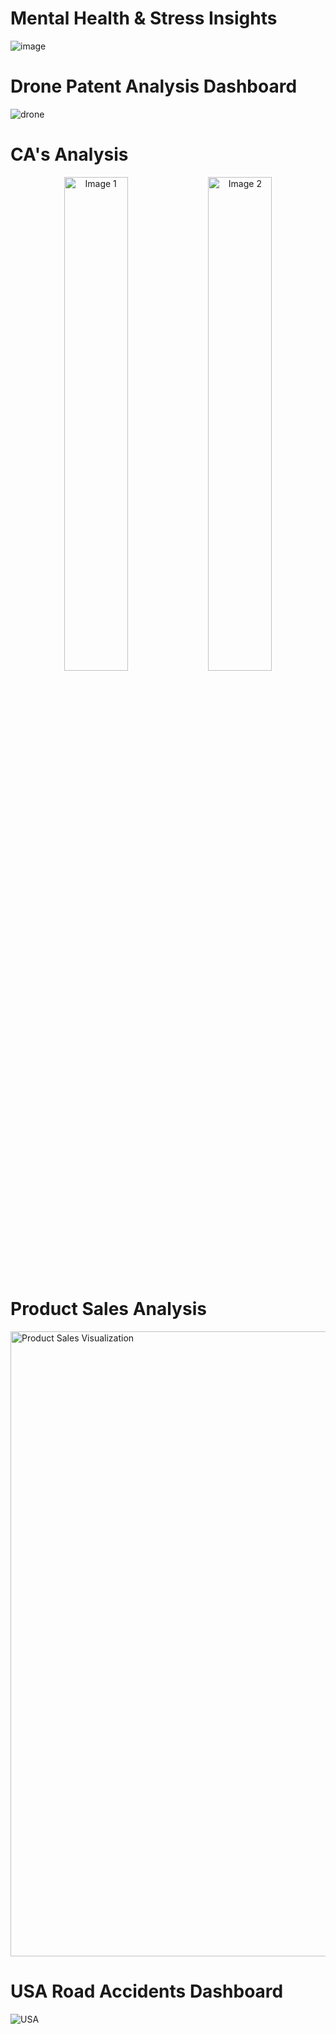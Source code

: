# Mental Health & Stress Insights 

![image](https://github.com/user-attachments/assets/b2da2d20-b1a2-45d5-b6db-7ff5e5a67d5e)

# Drone Patent Analysis Dashboard

![drone](https://github.com/ZAHIRA201/Power-BI-Dashboards/assets/120922044/a2593ddf-3354-4300-af14-90c357eb4938)

# CA's Analysis

<p align="center">
  <img src="https://github.com/user-attachments/assets/ca701d13-2d4f-45c2-bfb6-ef551417f19d" alt="Image 1" width="45%">
  <img src="https://github.com/user-attachments/assets/d74d055d-f826-49d9-9cfd-281d20365a86" alt="Image 2" width="45%">
</p>

# Product Sales Analysis
<img width="1000" alt="Product Sales Visualization" src="https://github.com/user-attachments/assets/1021f9e6-49c7-465b-bde5-75bcb377e055">

# USA Road Accidents Dashboard

![USA](https://github.com/ZAHIRA201/Power-BI-Dashboards/assets/120922044/bd8afc2c-94b9-4337-a857-de33a11ec299)
